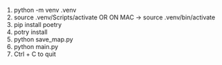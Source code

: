 1. python -m venv .venv
2. source .venv/Scripts/activate OR ON MAC -> source .venv/bin/activate
3. pip install poetry
4. potry install
5. python save_map.py
6. python main.py
7. Ctrl + C to quit
